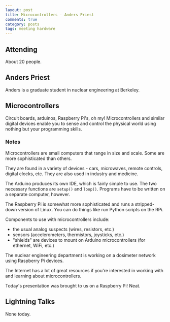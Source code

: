 ```yaml
---
layout: post
title: Microcontrollers - Anders Priest
comments: true
category: posts
tags: meeting hardware
---
```



## Attending

About 20 people.

## Anders Priest

Anders is a graduate student in nuclear engineering at Berkeley.

## Microcontrollers

Circuit boards, arduinos, Raspberry Pi's, oh my! Microcontrollers and similar 
digital devices enable you to sense and control the physical world using 
nothing but your programming skills.

### Notes

Microcontrollers are small computers that range in size and scale. Some are more
sophisticated than others.

They are found in a variety of devices - cars, microwaves, remote controls, digital
clocks, etc. They are also used in industry and medicine.

The Arduino produces its own IDE, which is fairly simple to use. The two necessary
functions are `setup()` and `loop()`. Programs have to be written on a separate
computer, however.

The Raspberry Pi is somewhat more sophisticated and runs a stripped-down version
of Linux. You can do things like run Python scripts on the RPi.

Components to use with microcontrollers include:

- the usual analog suspects (wires, resistors, etc.)
- sensors (accelerometers, thermistors, joysticks, etc.)
- "shields" are devices to mount on Arduino microcontrollers (for ethernet, WiFi, etc.)

The nuclear engineering department is working on a dosimeter network using
Raspberry Pi devices.

The Internet has a lot of great resources if you're interested in working with and
learning about microcontrollers.

Today's presentation was brought to us on a Raspberry Pi! Neat.

## Lightning Talks 

None today.

